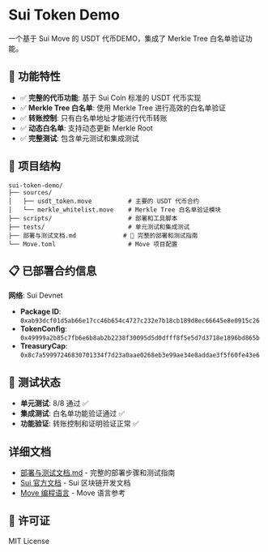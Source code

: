 # Sui Token Demo

一个基于 Sui Move 的 USDT 代币DEMO，集成了 Merkle Tree 白名单验证功能。

## 🚀 功能特性

- ✅ **完整的代币功能**: 基于 Sui Coin 标准的 USDT 代币实现
- ✅ **Merkle Tree 白名单**: 使用 Merkle Tree 进行高效的白名单验证
- ✅ **转账控制**: 只有白名单地址才能进行代币转账
- ✅ **动态白名单**: 支持动态更新 Merkle Root
- ✅ **完整测试**: 包含单元测试和集成测试

## 📁 项目结构

```
sui-token-demo/
├── sources/
│   ├── usdt_token.move          # 主要的 USDT 代币合约
│   └── merkle_whitelist.move    # Merkle Tree 白名单验证模块
├── scripts/                     # 部署和工具脚本
├── tests/                       # 单元测试和集成测试
├── 部署与测试文档.md             # 📖 完整的部署和测试指南
└── Move.toml                    # Move 项目配置
```

## 📋 已部署合约信息

**网络**: Sui Devnet
- **Package ID**: `0xab93dcf01d5ab66e17cc46b654c4727c232e7b18cb189d8ec66645e8e0915c26`
- **TokenConfig**: `0x49999a2b85c7fb6e6b8ab2b2238f30095d5d0dfff8f5e5d7d3718e1896bd865b`
- **TreasuryCap**: `0x8c7a59997246830701334f7d23a0aae0268eb3e99ae34e8addae3f5f60fe43e6`

## 🧪 测试状态

- **单元测试**: 8/8 通过 ✅
- **集成测试**: 白名单功能验证通过 ✅
- **功能验证**: 转账控制和证明验证正常 ✅

## 详细文档

- [部署与测试文档.md](./部署与测试文档.md) - 完整的部署步骤和测试指南
- [Sui 官方文档](https://docs.sui.io/) - Sui 区块链开发文档
- [Move 编程语言](https://move-language.github.io/move/) - Move 语言参考

## 📄 许可证

MIT License
